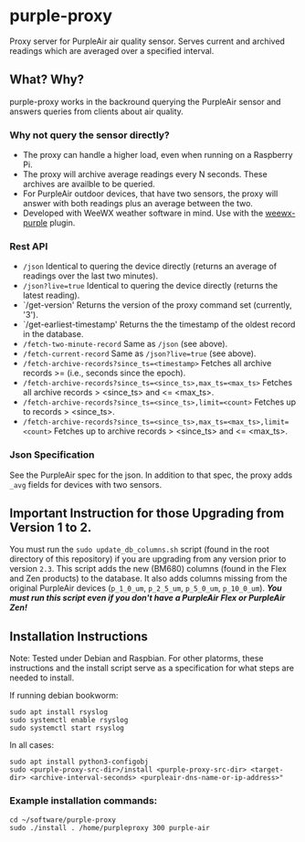 # purple-proxy
Proxy server for PurpleAir air quality sensor.  Serves current and archived readings which are averaged over a specified interval.

## What? Why?

purple-proxy works in the backround querying the PurpleAir sensor and answers queries from clients about air quality.

### Why not query the sensor directly?
* The proxy can handle a higher load, even when running on a Raspberry Pi.
* The proxy will archive average readings every N seconds.  These archives are availble to be queried.
* For PurpleAir outdoor devices, that have two sensors, the proxy will answer with both readings plus an average between the two.
* Developed with WeeWX weather software in mind. Use with the [weewx-purple](https://github.com/chaunceygardiner/weewx-purple)
  plugin.

### Rest API
* `/json` Identical to quering the device directly (returns an average of readings over the last two minutes).
* `/json?live=true` Identical to quering the device directly (returns the latest reading).
* `/get-version' Returns the version of the proxy command set (currently, '3').
* `/get-earliest-timestamp' Returns the the timestamp of the oldest record in the database.
* `/fetch-two-minute-record` Same as `/json` (see above).
* `/fetch-current-record` Same as `/json?live=true` (see above).
* `/fetch-archive-records?since_ts=<timestamp>` Fetches all archive records >= <timestamp> (i.e., seconds since the epoch).
* `/fetch-archive-records?since_ts=<since_ts>,max_ts=<max_ts>` Fetches all archive records > <since_ts> and <= <max_ts>.
* `/fetch-archive-records?since_ts=<since_ts>,limit=<count>` Fetches up to <count> records  > <since_ts>.
* `/fetch-archive-records?since_ts=<since_ts>,max_ts=<max_ts>,limit=<count>` Fetches up to <count> archive records > <since_ts> and <= <max_ts>.

### Json Specification
See the PurpleAir spec for the json.  In addition to that spec, the proxy adds `_avg` fields for devices with two sensors.

## Important Instruction for those Upgrading from Version 1 to 2.

You must run the `sudo update_db_columns.sh` script (found in the root directory of this repository) if you are upgrading
from any version prior to version `2.3`.  This script adds the new (BM680) columns (found in the Flex and Zen products) to the database.
It also adds columns missing from the original PurpleAir devices (`p_1_0_um`, `p_2_5_um`, `p_5_0_um`, `p_10_0_um`).
***You must run this script  even if you don't have a PurpleAir Flex or PurpleAir Zen!***

## Installation Instructions

Note: Tested under Debian and Raspbian.  For other platorms,
these instructions and the install script serve as a specification
for what steps are needed to install.

If running debian bookworm:
```
sudo apt install rsyslog
sudo systemctl enable rsyslog
sudo systemctl start rsyslog
```

In all cases:

```
sudo apt install python3-configobj
sudo <purple-proxy-src-dir>/install <purple-proxy-src-dir> <target-dir> <archive-interval-seconds> <purpleair-dns-name-or-ip-address>"
```

### Example installation commands:
```
cd ~/software/purple-proxy
sudo ./install . /home/purpleproxy 300 purple-air
```
